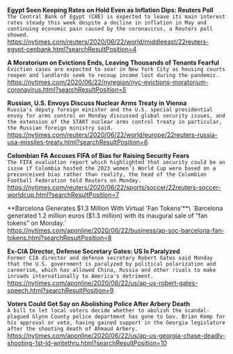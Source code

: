 **Egypt Seen Keeping Rates on Hold Even as Inflation Dips: Reuters Poll**\
`The Central Bank of Egypt (CBE) is expected to leave its main interest rates steady this week despite a decline in inflation in May and continuing economic pain caused by the coronavirus, a Reuters poll showed.`\
https://nytimes.com/reuters/2020/06/22/world/middleeast/22reuters-egypt-cenbank.html?searchResultPosition=4

**A Moratorium on Evictions Ends, Leaving Thousands of Tenants Fearful**\
`Eviction cases are expected to soar in New York City as housing courts reopen and landlords seek to recoup income lost during the pandemic.`\
https://nytimes.com/2020/06/22/nyregion/nyc-evictions-moratorium-coronavirus.html?searchResultPosition=5

**Russian, U.S. Envoys Discuss Nuclear Arms Treaty in Vienna**\
`Russia's deputy foreign minister and the U.S. special presidential envoy for arms control on Monday discussed global security issues, and the extension of the START nuclear arms control treaty in particular, the Russian foreign ministry said.    `\
https://nytimes.com/reuters/2020/06/22/world/europe/22reuters-russia-usa-missiles-treaty.html?searchResultPosition=6

**Colombian FA Accuses FIFA of Bias for Raising Security Fears**\
`The FIFA evaluation report which highlighted that security could be an issue if Colombia hosted the 2023 women’s World Cup were based on a preconceived bias rather than reality, the head of the Colombian Football Federation told Reuters on Monday.`\
https://nytimes.com/reuters/2020/06/22/sports/soccer/22reuters-soccer-worldcup.html?searchResultPosition=7

**Barcelona Generates $1.3 Million With Virtual 'Fan Tokens'**\
`Barcelona generated 1.2 million euros ($1.3 million) with its inaugural sale of “fan tokens” on Monday.`\
https://nytimes.com/aponline/2020/06/22/business/ap-soc-barcelona-fan-tokens.html?searchResultPosition=8

**Ex-CIA Director, Defense Secretary Gates: US Is Paralyzed**\
`Former CIA director and defense secretary Robert Gates said Monday that the U.S. government is paralyzed by political polarization and careerism, which has allowed China, Russia and other rivals to make inroads internationally to America's detriment. `\
https://nytimes.com/aponline/2020/06/22/us/ap-us-robert-gates-speech.html?searchResultPosition=9

**Voters Could Get Say on Abolishing Police After Arbery Death**\
`A bill to let local voters decide whether to abolish the scandal-plagued Glynn County police department has gone to Gov. Brian Kemp for his approval or veto, having gained support in the Georgia legislature after the shooting death of Ahmaud Arbery. `\
https://nytimes.com/aponline/2020/06/22/us/ap-us-georgia-chase-deadly-shooting-1st-ld-writethru.html?searchResultPosition=10


